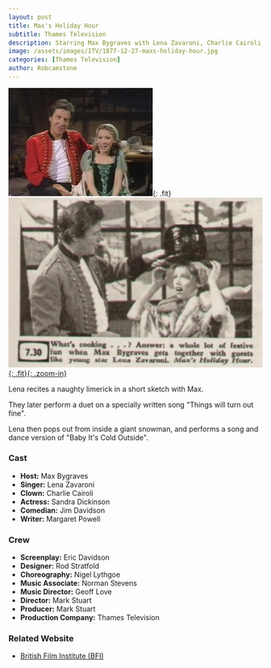 ```yaml
---
layout: post
title: Max's Holiday Hour
subtitle: Thames Television
description: Starring Max Bygraves with Lena Zavaroni, Charlie Cairoli, Sandra Dickinson, Jim Davidson and Margaret Powell.
image: /assets/images/ITV/1877-12-27-maxs-holiday-hour.jpg
categories: [Thames Television]
author: Robcamstone
---
```


![](/assets/images/ITV/1877-12-27-maxs-holiday-hour.jpg){: .fit}
[![](/assets/images/ITV/1877-12-27-maxs-holiday-hour-listing-article.png){: .fit}{: .zoom-in}](/assets/images/ITV/1877-12-27-maxs-holiday-hour-listing-article.png)

Lena recites a naughty limerick in a short sketch with Max.

They later perform a duet on a specially written song &quot;Things will turn out fine&quot;.

Lena then pops out from inside a giant snowman, and performs a song and dance version of &quot;Baby It's Cold Outside&quot;.

### Cast
* **Host:** Max Bygraves
* **Singer:** Lena Zavaroni
* **Clown:** Charlie Cairoli
* **Actress:** Sandra Dickinson
* **Comedian:** Jim Davidson
* **Writer:** Margaret Powell

### Crew
* **Screenplay:** Eric Davidson
* **Designer:** Rod Stratfold
* **Choreography:** Nigel Lythgoe
* **Music Associate:** Norman Stevens
* **Music Director:** Geoff Love
* **Director:** Mark Stuart
* **Producer:** Mark Stuart
* **Production Company:** Thames Television

### Related Website
* [British Film Institute (BFI)](http://www.bfi.org.uk/films-tv-people/4ce2b826478d5)

<style>
.fit {width:auto; height:259.4px;}
</style>
